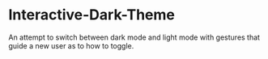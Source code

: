 # Interactive-Dark-Theme
An attempt to switch between dark mode and light mode with gestures that guide a new user as to how to toggle.
